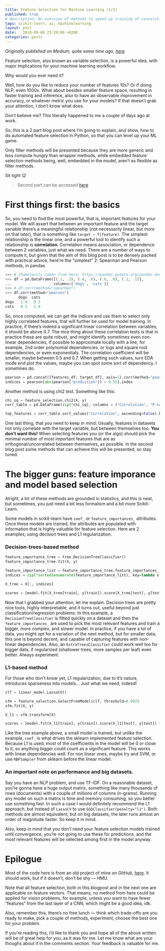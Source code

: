 ```yaml
---
title: Feature Selection for Machine Learning (1/2)
published: true
# description: An overview of methods to speed up training of convolutional neural networks without significant impact on the accuracy.
tags: scikit-learn, ai, machinelearning
layout: post
date:   2019-09-08 23:20:00 +0200
categories: posts
---
```


_Originally published on Medium, quite some time ago, [here](https://towardsdatascience.com/feature-selection-for-machine-learning-1-2-1597d9ccb54a)_

Feature selection, also known as variable selection, is a powerful idea, with major implications for your machine learning workflow.

Why would you ever need it?

Well, how do you like to reduce your number of features 10x? Or if doing NLP, even 1000x. What about besides smaller feature space, resulting in faster training and inference, also to have an observable improvement in accuracy, or whatever metric you use for your models? If that doesn’t grab your attention, I don’t know what does.

Don’t believe me? This literally happened to me a couple of days ago at work.

So, this is a 2 part blog post where I’m going to explain, and show, how to do automated feature selection in Python, so that you can level up your ML game.

Only filter methods will be presented because they are more generic and less compute hungry than wrapper methods, while embedded feature selection methods being, well, embedded in the model, aren’t as flexible as filter methods.

Sit tight 😉

> Second part can be accessed [here]()

# First things first: the basics

So, you need to find the most powerful, that is, important features for your model. We will assert that between an important feature and the target variable there’s a meaningful relationship (not necessarily linear, but more on that later), that is something like `target ~ f(feature)`. The simplest relationship is the linear one, and a powerful tool to identify such a relationship is **correlation**. Correlation means association, or dependence between 2 variables, just what we need. There are a number of ways to compute it, but given that the aim of this blog post is to be densely packed with practical advice, here’re the “simplest” 2: Spearman and Pearson methods, in pandas

```python
>>> # shamelessly taken from here: https://pandas.pydata.org/pandas-docs/stable/reference/api/pandas.DataFrame.corr.html
>>> df = pd.DataFrame([(.2, .3), (.0, .6), (.6, .0), (.2, .1)],
...                   columns=['dogs', 'cats'])
>>> # df.corr(method="spearman")
>>> df.corr(method="pearson")
      dogs  cats
dogs   1.0   0.3
cats   0.3   1.0
```

So, once computed, we can get the indices and use them to select only highly correlated features, that will further be used for model training. In practice, if there’s indeed a significant linear correlation between variables, it should be above 0.7. The nice thing about these correlation tests is that in practice these are quite robust, and might identify sometimes even non-linear dependencies, if possible to approximate locally with a line, for example, 2nd order polynomial dependencies, or logs and square root dependencies, or even exponentials. The correlation coefficient will be smaller, maybe between 0.5 and 0.7. When getting such values, turn EDA mode end plot the values, maybe you can spot some sort of dependency. I sometimes do.

```python
pearson = pd.concat([features_df, target_df], axis=1).corr(method="pearson")
indices = pearson[abs(pearson["prediction"]) > 0.55].index
```

Another method is using chi2 test. Something like this:

```python
chi_sq = feature_selection.chi2(X, y)
corr_table = pd.DataFrame(zip(*chi_sq), columns = ("Correlation", "P-value"))

top_features = corr_table.sort_values("Correlation", ascending=False).head()["Correlation"]
```

One last thing, that you need to keep in mind: Usually, features in datasets not only correlate with the target variable, but between themselves too. **You don’t want this!** When selecting features you (or the algo) should pick the minimal number of most important features that are as orthogonal/uncorrelated between themselves, as possible. In the second blog post some methods that can achieve this will be presented, so stay tuned.

# The bigger guns: feature imporance and model based selection

Alright, a lot of these methods are grounded in statistics, and this is neat, but sometimes, you just need a bit less formalism and a bit more Scikit-Learn.

Some models in scikit-learn have `coef_` or `feature_importances_` attributes. Once these models are trained, the attributes are populated with information that is highly valuable for feature selection. Here are 2 examples, using decision trees and L1 regularization.


### Decision-trees-based method


```python
feature_importance_tree = tree.DecisionTreeClassifier()
feature_importance_tree.fit(X, y)

feature_importance_list = feature_importance_tree.feature_importances_.tolist()
indices = zip(*sorted(enumerate(feature_importance_list), key=lambda x: x[1], reverse=True)[:5])[0]

X_tree = X[:, indices]

scores = [model.fit(X_tree[train], y[train]).score(X_tree[test], y[test]) for train, test in kfcv]
```


Now that I grabbed your attention, let me explain. Decision trees are pretty nice tools, highly interpretable, and it turns out, useful beyond just classification/regression problems. In this example, a `DecisionTreeClassifier` is fitted quickly on a dataset and then the `feature_importances_` are used to pick the most relevant features and train a bigger, more complex, and slower model. In practice, if you have a lot of data, you might opt for a variation of the next method, but for smaller data, this one is beyond decent, and capable of capturing features with non-linear dependencies. Also, an `ExtraTreesClassifier` could work well too for bigger data, if regularized (shallower trees, more samples per leaf) even better. Always experiment.

### L1-based method

For those who don’t know yet, L1 regularization, due to it’s nature, introduces sparseness into models… Just what we need, indeed!

```python
clf = linear_model.LassoCV()

sfm = feature_selection.SelectFromModel(clf, threshold=0.002)
sfm.fit(X, y)

X_l1 = sfm.transform(X)

scores = [model.fit(X_l1[train], y[train]).score(X_l1[test], y[test]) for train, test in kfcv]
```

Like the tree example above, a small model is trained, but unlike the example, `coef_` is what drives the sklearn implemented feature selection. Because L1 is used, most of the coefficients in the model will be 0 or close to it, so anything bigger could count as a significant feature. This works with linear dependencies well. For non linear ones, maybe try and SVM, or use `RBFSampler` from sklearn before the linear model.

### An important note on performance and big datasets.

Say you have an NLP problem, and use TF-IDF. On a reasonable dataset, you’re gonna have a huge output matrix, something like many thousands of rows (documents) with a couple of millions of columns (n-grams). Running any model on such a matrix is time and memory consuming, so you better use something fast. In such a case I would definitely recommend the L1 approach, but instead of `LassoCV` to use `SGDClassifier(penalty="l1")`. Both methods are almost equivalent, but on big datasets, the later runs almost an order of magnitude faster. So keep it in mind.

Also, keep in mind that you don’t need your feature selection models trained until convergence, you’re not going to use these for predictions, and the most relevant features will be selected among first in the model anyway.

# Epilogue

Most of the code here is from an old project of mine on GitHub, [here](https://github.com/AlexandruBurlacu/MLExperiments/blob/master/machine-learning-and-a-bit-of-data-science/Breast_Cancer_feature_selection.ipynb). It should work, but if it doesn’t, don’t be shy — HMU.

Note that all feature selection, both in this blogpost and in the next one are applicable on feature vectors. That means, no method from here could be applied for vision problems, for example, unless you want to have fewer “features” from the last layer of a CNN, which might be a good idea, idk.

Also, remember this, there’s no free lunch — think which trade-offs are you ready to make, pick a couple of methods, experiment, choose the best one for your problem.

If you’re reading this, I’d like to thank you and hope all of the above written will be of great help for you, as it was for me. Let me know what are your thoughs about it in the comments section. Your feedback is valuable for me.